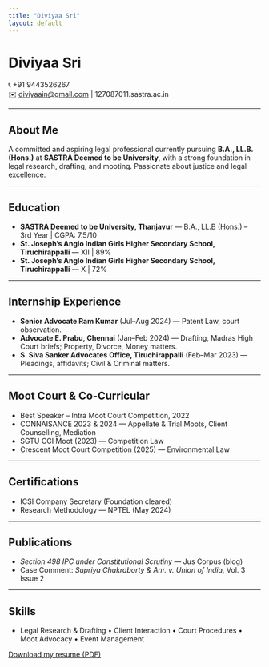 ```yaml
---
title: "Diviyaa Sri"
layout: default
---
```


# Diviyaa Sri

📞 +91 9443526267  
✉️ [diviyaain@gmail.com](mailto:diviyaain@gmail.com) | 127087011.sastra.ac.in

---

## About Me
A committed and aspiring legal professional currently pursuing **B.A., LL.B. (Hons.)** at **SASTRA Deemed to be University**, with a strong foundation in legal research, drafting, and mooting. Passionate about justice and legal excellence.

---

## Education
- **SASTRA Deemed to be University, Thanjavur** — B.A., LL.B (Hons.) – 3rd Year | CGPA: 7.5/10  
- **St. Joseph’s Anglo Indian Girls Higher Secondary School, Tiruchirappalli** — XII | 89%  
- **St. Joseph’s Anglo Indian Girls Higher Secondary School, Tiruchirappalli** — X | 72%

---

## Internship Experience
- **Senior Advocate Ram Kumar** (Jul–Aug 2024) — Patent Law, court observation.  
- **Advocate E. Prabu, Chennai** (Jan–Feb 2024) — Drafting, Madras High Court briefs; Property, Divorce, Money matters.  
- **S. Siva Sanker Advocates Office, Tiruchirappalli** (Feb–Mar 2023) — Pleadings, affidavits; Civil & Criminal matters.

---

## Moot Court & Co-Curricular
- Best Speaker – Intra Moot Court Competition, 2022  
- CONNAISANCE 2023 & 2024 — Appellate & Trial Moots, Client Counselling, Mediation  
- SGTU CCI Moot (2023) — Competition Law  
- Crescent Moot Court Competition (2025) — Environmental Law

---

## Certifications
- ICSI Company Secretary (Foundation cleared)  
- Research Methodology — NPTEL (May 2024)

---

## Publications
- *Section 498 IPC under Constitutional Scrutiny* — Jus Corpus (blog)  
- Case Comment: *Supriya Chakraborty & Anr. v. Union of India*, Vol. 3 Issue 2

---

## Skills
- Legal Research & Drafting • Client Interaction • Court Procedures • Moot Advocacy • Event Management

[Download my resume (PDF)](./resume.pdf)

